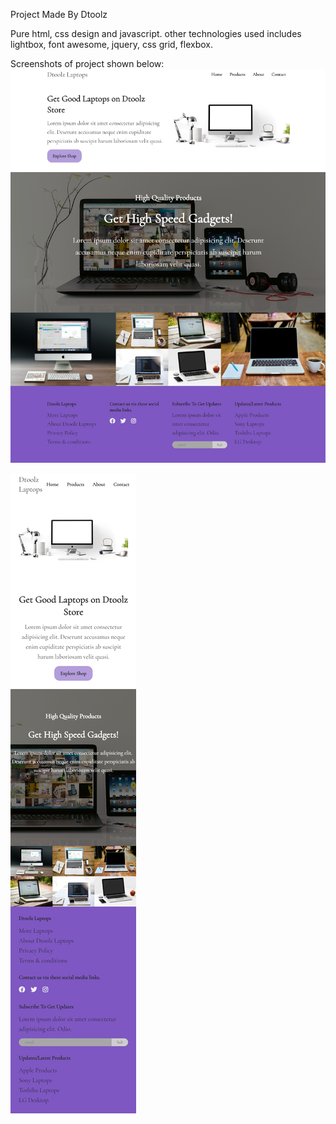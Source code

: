 Project Made By Dtoolz

Pure html, css design and javascript. other technologies used includes lightbox, font awesome, jquery, css grid, flexbox.


Screenshots of project shown below:
![desktop view of the computer store web app](https://github.com/dtoolz/Laptop-Design-Web-App/blob/master/dist/images/f1.png?raw=true)

![mobile view of the computer store web app](https://github.com/dtoolz/Laptop-Design-Web-App/blob/master/dist/images/f2.png?raw=true)
